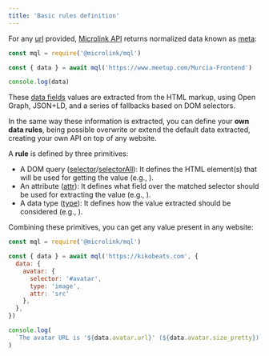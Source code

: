```yaml
---
title: 'Basic rules definition'
---
```


For any [url](/docs/api/parameters/url) provided, [Microlink API](/docs/api/getting-started/overview) returns normalized data known as [meta](/docs/api/parameters/meta):

```js
const mql = require('@microlink/mql')

const { data } = await mql('https://www.meetup.com/Murcia-Frontend')

console.log(data)
```

These [data fields](/docs/api/getting-started/data-fields) values are extracted from the HTML markup, using Open Graph, JSON+LD, and a series of fallbacks based on DOM selectors.

In the same way these information is extracted, you can define your **own data rules**, being possible overwrite or extend the default data extracted, creating your own API on top of any website.

A **rule** is defined by three primitives:

- A DOM query ([selector](/docs/mql/data/selector)/[selectorAll](/docs/mql/data/selector-all)): It defines the HTML element(s) that will be used for getting the value (e.g., <Type children="'img'"/>).
- An attribute ([attr](/docs/mql/data/attr)): It defines what field over the matched selector should be used for extracting the value (e.g., <Type children="'src'"/>).
- A data type ([type](/docs/mql/data/type)): It defines how the value extracted should be considered (e.g., <Type children="'image'"/>).

Combining these primitives, you can get any value present in any website:

```js
const mql = require('@microlink/mql')

const { data } = await mql('https://kikobeats.com', {
  data: {
    avatar: {
      selector: '#avatar',
      type: 'image',
      attr: 'src'
    },
  },
})

console.log(
  `The avatar URL is '${data.avatar.url}' (${data.avatar.size_pretty})`
)
```
